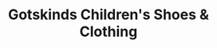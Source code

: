 ---
title: "Gotskinds Children's Shoes & Clothing"
url: /naperville/gotskinds-childrens-shoes-und-clothing/
shop: Kleidung
---